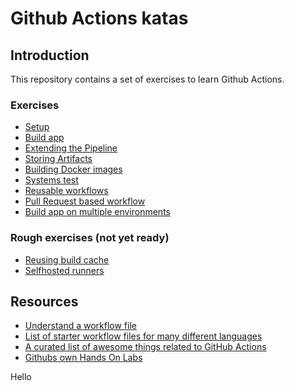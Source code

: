 # Github Actions katas

## Introduction

This repository contains a set of exercises to learn Github Actions.

### Exercises

* [Setup](./labs/setup.md)
* [Build app](./labs/build-app.md)
* [Extending the Pipeline](./labs/extend-pipeline.md)
* [Storing Artifacts](./labs/storing-artifacts.md)
* [Building Docker images](./labs/docker-image.md)
* [Systems test](./labs/systems-test.md)
* [Reusable workflows](./labs/reusable.md)
* [Pull Request based workflow](./labs/pr-workflow.md)
* [Build app on multiple environments](./labs/matrix-builds.md)

### Rough exercises (not yet ready)
* [Reusing build cache ](./labs/build-cache.md)
* [Selfhosted runners](./labs/selfhosted-runner.md)


## Resources

* [Understand a workflow file](https://docs.github.com/en/actions/learn-github-actions/introduction-to-github-actions#understanding-the-workflow-file)
* [List of starter workflow files for many different languages](https://github.com/actions/starter-workflows/tree/main/ci)
* [A curated list of awesome things related to GitHub Actions](https://github.com/sdras/awesome-actions)
* [Githubs own Hands On Labs](https://github.com/ps-actions-sandbox/ActionsFundamentals)

Hello
